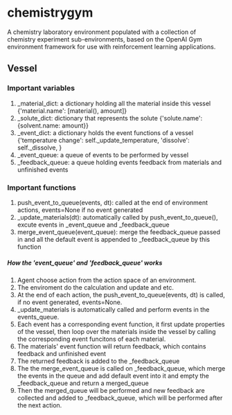 # chemistrygym
A  chemistry laboratory environment populated with a collection of chemistry experiment sub-environments, based on the OpenAI Gym environment framework for use with reinforcement learning applications.
## Vessel
### Important variables
  1. _material_dict: a dictionary holding all the material inside this vessel
  {'material.name': [material(), amount]}
  2. _solute_dict: dictionary that represents the solute
  {'solute.name': {solvent.name: amount}}
  3. _event_dict: a dictionary holds the event functions of a vessel
  {'temperature change': self._update_temperature,
                            'dissolve': self._dissolve,
                            }
  4. _event_queue: a queue of events to be performed by vessel
  5. _feedback_queue: a queue holding events feedback from materials and unfinished events
 
### Important functions
  1. push_event_to_queue(events, dt): called at the end of environment actions, events=None if no event generated
  2. _update_materials(dt): automatically called by push_event_to_queue(), excute events in _event_queue and _feedback_queue
  3. merge_event_queue(event_queue): merge the feedback_queue passed in and all the default event is appended to _feedback_queue by this function
 
##### How the 'event_queue' and 'feedback_queue' works
  
  1. Agent choose action from the action space of an environment.
  2. The enviroment do the calculation and update and etc.
  3. At the end of each action, the push_event_to_queue(events, dt) is called, if no event generated, events=None.
  4. _update_materials is automatically called and perform events in the events_queue.
  5. Each event has a corresponding event function, it first update properties of the vessel, then loop over the materials inside the vessel by calling the corresponding event funcitons of each material.
  6. The materials' event function will return feedback, which contains feedback and unfinished event 
  7. The returned feedback is added to the _feedback_queue
  8. The the merge_event_queue is called on _feedback_queue, which merge the events in the queue and add default event into it and empty the _feedback_queue and return a merged_queue
  9. Then the merged_queue will be performed and new feedback are collected and added to _feedback_queue, which will be performed after the next action. 
